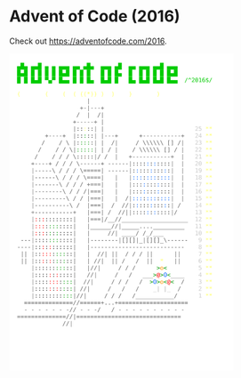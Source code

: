 
# Advent of Code (2016)
Check out https://adventofcode.com/2016.

<img src="calendar.svg" width="80%" />
               
